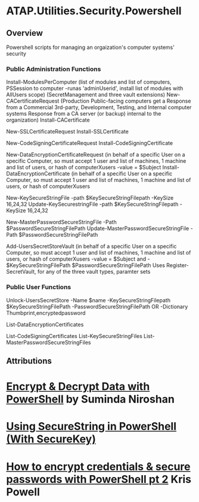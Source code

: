 # ATAP.Utilities.Security.Powershell

## Overview

Powershell scripts for managing an orgaization's computer systems' security


### Public Administration Functions

Install-ModulesPerComputer (list of modules and list of computers, PSSession to computer -runas 'adminUserid', install list of modules with AllUsers scope) (SecretManagement and three vault extensions)
New-CACertificateRequest (Production Public-facing computers get a Response from a Commercial 3rd-party, Development, Testing, and Internal computer systems Response from a CA server (or backup) internal to the organization)
Install-CACertificate

New-SSLCertificateRequest
Install-SSLCertificate

New-CodeSigningCertificateRequest
Install-CodeSigningCertificate

New-DataEncryptionCertificateRequest (in behalf of a specific User on a specific Computer, so must accept 1 user and list of machines, 1 machine and list of users, or hash of computerXusers -value = $Subject
Install-DataEncryptionCertificate (in behalf of a specific User on a specific Computer, so must accept 1 user and list of machines, 1 machine and list of users, or hash of computerXusers

New-KeySecureStringFile -path $KeySecureStringFilepath -KeySize 16,24,32
Update-KeySecurestringFile -path $KeySecureStringFilepath -KeySize 16,24,32

New-MasterPasswordSecureStringFile -Path $PasswordSecureStringFilePath
Update-MasterPasswordSecureStringFile -Path $PasswordSecureStringFilePath

Add-UsersSecretStoreVault (in behalf of a specific User on a specific Computer, so must accept 1 user and list of machines, 1 machine and list of users, or hash of computerXusers -value = $Subject and - $KeySecureStringFilePath $PasswordSecureStringFilePath
 Uses Register-SecretVault, for any of the three vault types, paramter sets

### Public User Functions

Unlock-UsersSecretStore -Name $name -KeySecureStringFilepath $KeySecureStringFilePath -PasswordSecureStringFilePath OR -Dictionary Thumbprint,encryptedpassword

List-DataEncryptionCertificates

List-CodeSigningCertificates
List-KeySecureStringFiles
List-MasterPasswordSecureStringFiles

## Attributions

# [Encrypt & Decrypt Data with PowerShell](https://medium.com/@sumindaniro/encrypt-decrypt-data-with-powershell-4a1316a0834b) by Suminda Niroshan
# [Using SecureString in PowerShell (With SecureKey)](https://brainseed.wordpress.com/2016/03/29/using-securestring-in-powershell-with-securekey/)
# [How to encrypt credentials & secure passwords with PowerShell pt 2](https://www.pdq.com/blog/secure-password-with-powershell-encrypting-credentials-part-2/) Kris Powell

